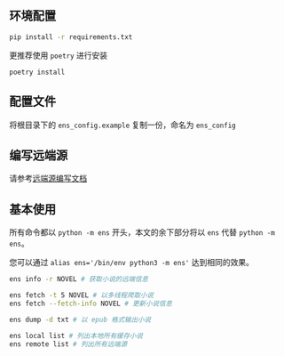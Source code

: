 ## 环境配置

```bash
pip install -r requirements.txt
```

更推荐使用 `poetry` 进行安装

```
poetry install
```

## 配置文件

将根目录下的 `ens_config.example` 复制一份，命名为 `ens_config`

## 编写远端源

请参考[远端源编写文档](remote-dev.md)

## 基本使用

所有命令都以 `python -m ens` 开头，本文的余下部分将以 `ens` 代替 `python -m ens`。

您可以通过 `alias ens='/bin/env python3 -m ens'` 达到相同的效果。

```bash
ens info -r NOVEL # 获取小说的远端信息

ens fetch -t 5 NOVEL # 以多线程爬取小说
ens fetch --fetch-info NOVEL # 更新小说信息

ens dump -d txt # 以 epub 格式输出小说
```

```bash
ens local list # 列出本地所有缓存小说
ens remote list # 列出所有远端源
```